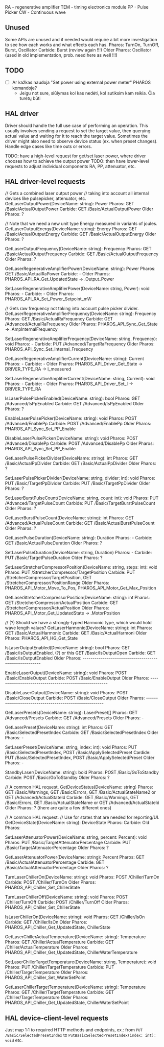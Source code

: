 RA - regenerative amplifier
TEM - timing electronics module
PP - Pulse Picker
CW - Continuous wave

## Unused
Some APIs are unused and if needed would require a bit more investigation to see how each works and what effects each has.
Pharos: TurnOn, TurnOff, Burst, Oscillator
Carbide: Burst (review again !!!)
Older Pharos: Oscillator (used in old implementation, prob. need here as well !!!)

## TODO
- [ ] Ar kažkas naudoja "Set power using external power meter" PHAROS komandoje?
    - Jeigu not sure, siūlymas kol kas nedėti, kol sutiksim kam reikia. Čia turėtų būti 

## HAL driver
Driver should handle the full use case of performing an operation. 
This usually involves sending a request to set the target value,
then querying actual value and waiting for it to reach the target value.
Sometimes the driver might also need to observe device status (ex. when preset changes).
Handle edge cases like time outs or errors.

TODO: have a high-level request for get/set laser power, where driver chooses how to achieve the output power
TODO: then have lower-level requests to adjust individual components RA, PP, attenuator, etc.

## HAL driver-level requests

// Gets a combined laser output power 
// taking into account all internal devices like pulsepicker, attenuator, etc.
GetLaserOutputPower(DeviceName: string): Power
Pharos: GET /Basic/ActualOutputPower 
Carbide: GET /Basic/ActualOutputPower
Older Pharos: ?

// Note that we need a new unit type Energy measured in variants of joules.
GetLaserOutputEnergy(DeviceName: string): Energy
Pharos: GET /Basic/ActualOutputEnergy
Carbide: GET /Basic/ActualOutputEnergy
Older Pharos: ?

GetLaserOutputFrequency(DeviceName: string): Frequency
Pharos: GET /Basic/ActualOutputFrequency
Carbide: GET /Basic/ActualOutputFrequency
Older Pharos: ?

GetLaserRegenerativeAmplifierPower(DeviceName: string): Power
Pharos: GET /Basic/ActualRaPower
Carbide: -
Older Pharos: PHAROS_API_RA_Get_UpdatedState -> .Output_Power

SetLaserRegenerativeAmplifierPower(DeviceName: string, Power): void
Pharos: -
Carbide: -
Older Pharos: PHAROS_API_RA_Set_Power_Setpoint_mW

// Gets raw frequency not taking into account pulse picker divider.
GetLaserRegenerativeAmplifierFrequency(DeviceName: string): Frequency
Pharos: GET /Basic/ActualRaFrequency
Carbide: GET /Advanced/ActualRaFrequency
Older Pharos: PHAROS_API_Sync_Get_State -> .AmpInternalFrequency

SetLaserRegenerativeAmplifierFrequency(DeviceName: string, Frequency): void
Pharos: -
Carbide: PUT /Advanced/TargetRaFrequency
Older Pharos: PHAROS_API_Sync_Set_Internal_Frequency

GetLaserRegenerativeAmplifierCurrent(DeviceName: string): Current
Pharos: -
Carbide: -
Older Pharos: PHAROS_API_Driver_Get_State -> DRIVER_TYPE_RA -> I_measured

SetLaserRegenerativeAmplifierCurrent(DeviceName: string, Current): void
Pharos: -
Carbide: -
Older Pharos: PHAROS_API_Driver_Set_I -> DRIVER_TYPE_RA

IsLaserPulsePickerEnabled(DeviceName: string): bool
Pharos: GET /Advanced/IsPpEnabled
Carbide: GET /Advanced/IsPpEnabled
Older Pharos: ?

EnableLaserPulsePicker(DeviceName: string): void
Pharos: POST /Advanced/EnablePp
Carbide: POST /Advanced/EnablePp
Older Pharos: PHAROS_API_Sync_Set_PP_Enable

DisableLaserPulsePicker(DeviceName: string): void
Pharos: POST /Advanced/DisablePp
Carbide: POST /Advanced/DisablePp
Older Pharos: PHAROS_API_Sync_Set_PP_Enable

GetLaserPulsePickerDivider(DeviceName: string): int
Pharos: GET /Basic/ActualPpDivider
Carbide: GET /Basic/ActualPpDivider
Older Pharos: ?

SetLaserPulsePickerDivider(DeviceName: string, divider: int): void
Pharos: PUT /Basic/TargetPpDivider
Carbide: PUT /Basic/TargetPpDivider
Older Pharos: ?

SetLaserBurstPulseCount(DeviceName: string, count: int): void
Pharos: PUT /Advanced/TargetPulseCount
Carbide: PUT /Basic/TargetBurstPulseCount
Older Pharos: ?

GetLaserBurstPulseCount(DeviceName: string): int
Pharos: GET /Advanced/ActualPulseCount 
Carbide: GET /Basic/ActualBurstPulseCount
Older Pharos: ?

GetLaserPulseDuration(DeviceName: string): Duration
Pharos: -
Carbide: GET /Basic/ActualPulseDuration
Older Pharos: ?

SetLaserPulseDuration(DeviceName: string, Duration)
Pharos: - 
Carbide: PUT /Basic/TargetPulseDuration
Older Pharos: ?

SetLaserStretcherCompressorPosition(DeviceName: string, steps: int): void
Pharos: PUT /StretcherCompressor/TargetPosition
Carbide: PUT /StretcherCompressor/TargetPosition, GET /StretcherCompressor/PositionRange
Older Pharos: PHAROS_API_Motor_Move_To_Pos, PHAROS_API_Motor_Get_Max_Position

GetLaserStretcherCompressorPosition(DeviceName: string): int
Pharos: GET /StretcherCompressor/ActualPosition
Carbide: GET /StretcherCompressor/ActualPosition
Older Pharos: PHAROS_API_Motor_Get_UpdatedState -> .MotorPosition

// (?) Should we have a strongly-typed Harmonic type, which would hold wave length values?
GetLaserHarmonic(DeviceName: string): int
Pharos: GET /Basic/ActualHarmonic
Carbide: GET /Basic/ActualHarmoni 
Older Pharos: PHAROS_API_HG_Get_State 

IsLaserOutputEnabled(DeviceName: string): bool
Pharos: GET /Basic/IsOutputEnabled, (?) or this GET /Basic/IsOutputOpen
Carbide: GET /Basic/IsOutputEnabled
Older Pharos: --------------------------------------------------------

EnableLaserOutput(DeviceName: string): void
Pharos: POST /Basic/EnableOutput
Carbide: POST /Basic/EnableOutput
Older Pharos: --------------------------------------------------------

DisableLaserOutput(DeviceName: string): void
Pharos: POST /Basic/CloseOutput
Carbide: POST /Basic/CloseOutput
Older Pharos: --------------------------------------------------------

GetLaserPresets(DeviceName: string): LaserPreset[]
Pharos: GET /Advanced/Presets
Carbide: GET /Advanced/Presets
Older Pharos: -

GetLaserPreset(DeviceName: string): int
Pharos: GET /Basic/SelectedPresetIndex
Carbide: GET /Basic/SelectedPresetIndex 
Older Pharos: -

SetLaserPreset(DeviceName: string, index: int): void
Pharos: PUT /Basic/SelectedPresetIndex, POST /Basic/ApplySelectedPreset
Cardide: PUT /Basic/SelectedPresetIndex, POST /Basic/ApplySelectedPreset
Older Pharos: -

StandbyLaser(DeviceName: string): boid
Pharos: POST /Basic/GoToStandby
Carbide: POST /Basic/GoToStandby
Older Pharos: ?

// A common HAL request.
GetDeviceStatus(DeviceName: string)
Pharos: GET /Basic/Warnings, GET /Basic/Errors, GET /Basic/ActualStateName2 or GET /Advanced/ActualStateId
Carbide: GET /Basic/Warnings, GET /Basic/Errors, GET /Basic/ActualStateName or GET /Advanced/ActualStateId
Older Pharos: ? (there are quite a few different ones)

// A common HAL request.
// Use for states that are needed for reporting/UI.
GetDeviceState(DeviceName: string): DeviceState
Pharos: <On demand>
Carbide: <On deman>
Old Pharos: <On demand>

SetLaserAttenuatorPower(DeviceName: string, percent: Percent): void
Pharos: PUT /Basic/TargetAttenuatorPercentage
Carbide: PUT /Basic/TargetAttenuatorPercentage 
Older Pharos: ?

GetLaserAttenuatorPower(DeviceName: string): Percent
Pharos: GET /Basic/ActualAttenuatorPercentage
Carbide: GET /Basic/ActualAttenuatorPercentage
Older Pharos: ?

TurnLaserChillerOn(DeviceName: string): void
Pharos: POST /Chiller/TurnOn
Carbide: POST /Chiller/TurnOn
Older Pharos: PHAROS_API_Chiller_Set_ChillerState

TurnLaserChillerOff(DeviceName: string): void
Pharos: POST /Chiller/TurnOff
Carbide: POST /Chiller/TurnOff
Older Pharos: PHAROS_API_Chiller_Set_ChillerState

IsLaserChillerOn(DeviceName: string): void
Pharos: GET /Chiller/IsOn
Carbide: GET /Chiller/IsOn
Older Pharos: PHAROS_API_Chiller_Get_UpdatedState, ChillerState

GetLaserChillerActualTemperature(DeviceName: string): Temperature
Pharos: GET /Chiller/ActualTemperature
Carbide: GET /Chiller/ActualTemperature
Older Pharos: PHAROS_API_Chiller_Get_UpdatedState, ChillerWaterTemperature

SetLaserChillerTargetTemperature(DeviceName: string, Temperature): void
Pharos: PUT /Chiller/TargetTemperature
Carbide: PUT /Chiller/TargetTemperature
Older Pharos: PHAROS_API_Chiller_Set_WaterSetPoint

GetLaserChillerTargetTemperature(DeviceName: string): Temperature
Pharos: GET /Chiller/TargetTemperature
Carbide: GET /Chiller/TargetTemperature
Older Pharos: PHAROS_API_Chiller_Get_UpdatedState, ChillerWaterSetPoint


## HAL device-client-level requests

Just map 1:1 to required HTTP methods and endpoints, ex.:
from `PUT /Basic/SelectedPresetIndex`
to `PutBasicSelectedPresetIndex(index: int): void` etc.

